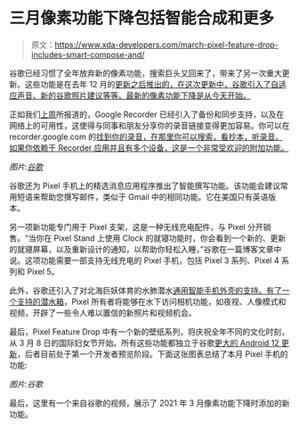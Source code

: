 # 三月像素功能下降包括智能合成和更多

> 原文：<https://www.xda-developers.com/march-pixel-feature-drop-includes-smart-compose-and/>

谷歌已经习惯了全年放弃新的像素功能，搜索巨头又回来了，带来了另一次重大更新。这些功能是在去年 12 月的[更新之后推出的，在这次更新中，谷歌引入了自适应声音、新的谷歌照片建议等等。最新的像素功能下降是从今天开始。](https://www.xda-developers.com/pixel-feature-drop-adaptive-sound-google-photos-suggestions/)

正如我们[上周](https://www.xda-developers.com/google-recorder-backup-and-sync-audio-recordings/)所报道的，Google Recorder 已经引入了备份和同步支持，以及在网络上的可用性，这使得与同事和朋友分享你的录音链接变得更加容易。你可以在 recorder.google.com 的[找到你的录音，在那里你可以搜索，看抄本，听录音。如果你依赖于 Recorder 应用并且有多个设备，这是一个非常受欢迎的附加功能。](http://recorder.google.com)

*图片:[谷歌](https://support.google.com/pixelphone/thread/100315063?hl=en)*

谷歌还为 Pixel 手机上的精选消息应用程序推出了智能撰写功能。该功能会建议常用短语来帮助您撰写邮件，类似于 Gmail 中的相同功能。它在美国只有英语版本。

另一项新功能专门用于 Pixel 支架，这是一种无线充电配件，与 Pixel 分开销售。“当你在 Pixel Stand 上使用 Clock 的就寝功能时，你会看到一个新的、更新的就寝屏幕，以及重新设计的通知，以帮助你轻松入睡，”谷歌在一篇博客文章中说。这项功能需要一部支持无线充电的 Pixel 手机，包括 Pixel 3 系列、Pixel 4 系列和 Pixel 5。

此外，谷歌还引入了对北海巨妖体育的水肺潜水[通用智能手机外壳的支持。有了一个](https://krakensports.ca/product/universal-smart-phone-housing-2/)[支持的潜水箱](https://support.google.com/googlecamera/answer/10452143?p=dive_case&visit_id=637502228054587612-2984284068&rd=1)，Pixel 所有者将能够在水下访问相机功能，如夜视、人像模式和视频，开辟了一些令人难以置信的新照片和视频机会。

最后，Pixel Feature Drop 中有一个新的壁纸系列，将庆祝全年不同的文化时刻，从 3 月 8 日的国际妇女节开始。所有这些功能都独立于谷歌[更大的 Android 12 更新](https://www.xda-developers.com/android-12/)，后者目前处于第一个开发者预览阶段。下面这张图表总结了本月 Pixel 手机的功能:

*图片:谷歌*

最后，这里有一个来自谷歌的视频，展示了 2021 年 3 月像素功能下降时添加的新功能。